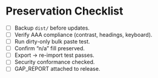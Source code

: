 # Preservation Checklist

- [ ] Backup `dist/` before updates.  
- [ ] Verify AAA compliance (contrast, headings, keyboard).  
- [ ] Run dirty-only bulk paste test.  
- [ ] Confirm “n/a” fill preserved.  
- [ ] Export → re-import test passes.  
- [ ] Security conformance checked.  
- [ ] GAP_REPORT attached to release.
